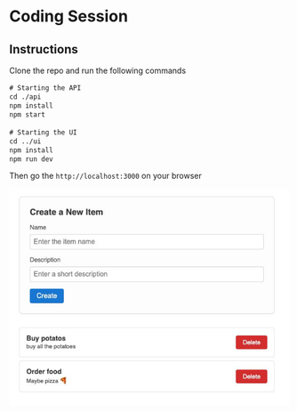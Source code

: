 # Coding Session

## Instructions

Clone the repo and run the following commands

``` 
# Starting the API
cd ./api
npm install
npm start

# Starting the UI
cd ../ui
npm install
npm run dev
```

Then go the `http://localhost:3000` on your browser

![UI Example](./ui-example.jpeg)
